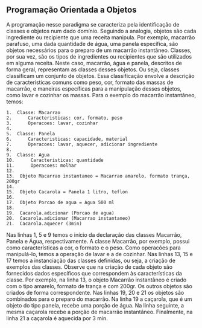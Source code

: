 ## Programação Orientada a Objetos

A programação nesse paradigma se caracteriza pela identificação de classes e objetos num dado domínio. Seguindo a analogia, objetos são cada ingrediente ou recipiente que uma receita manipula. Por exemplo, macarrão parafuso, uma dada quantidade de água, uma panela específica, são objetos necessários para o preparo de um macarrão instantâneo. Classes, por sua vez, são os tipos de ingredientes ou recipientes que são utilizados em alguma receita. Neste caso, macarrão, água e panela, descritos de forma geral, representam as classes desses objetos. Ou seja, classes classificam um conjunto de objetos. Essa classificação envolve a descrição de características comuns como peso, cor, formato das massas de macarrão, e maneiras específicas para a manipulação desses objetos, como lavar e cozinhar os massas. Para o exemplo do macarrão instantâneo, temos:

~~~~~~~~
1.  Classe: Macarrao     
2.      Caracteristicas: cor, formato, peso
3.      Operacoes: lavar, cozinhar
4.  
5.  Classe: Panela
6.      Caracteristicas: capacidade, material
7.      Operacoes: lavar, aquecer, adicionar ingrediente
8.  
9.  Classe: Agua     
10.      Caracteristicas: quantidade     
11.      Operacoes: molhar
12.  
13.  Objeto Macarrao instantaneo = Macarrao amarelo, formato trança, 200gr
14.  
15.  Objeto Cacarola = Panela 1 litro, teflon
16.  
17.  Objeto Porcao de agua = Agua 500 ml
18.  
19.  Cacarola.adicionar (Porcao de agua)
20.  Cacarola.adicionar (Macarrao instantaneo)
21.  Cacarola.aquecer (3min)
~~~~~~~~

Nas linhas 1, 5 e 9 temos o início da declaração das classes Macarrão, Panela e Água, respectivamente. A classe Macarrão, por exemplo, possui como características a cor, o formato e o peso. Como operacões para manipulá-lo, temos a operação de lavar e a de cozinhar. Nas linhas 13, 15 e 17 temos a instanciação das classes definidas, ou seja, a criação de exemplos das classes. Observe que na criação de cada objeto são fornecidos dados específicos que correspondem às características da classe. Por exemplo, na linha 13, o objeto Macarrão instantâneo é criado com o tipo amarelo, formato de trança e com 200gr. Os outros objetos são criados de forma correspondente. Nas linhas 19, 20 e 21 os objetos são combinados para o preparo do macarrão. Na linha 19 a caçarola, que é um objeto do tipo panela, recebe uma porção de água. Na linha seguinte, a mesma caçarola recebe a porção de macarrão instantâneo. Finalmente, na linha 21 a caçarola é aquecida por 3 min.

